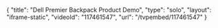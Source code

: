 {
    "title": "Dell Premier Backpack Product Demo",
    "type": "solo",
    "layout": "iframe-static",
    "videoId": "117461547",
    "url": "\/tvpembed\/117461547"
}